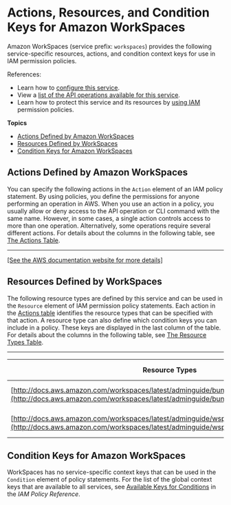 # Actions, Resources, and Condition Keys for Amazon WorkSpaces<a name="list_amazonworkspaces"></a>

Amazon WorkSpaces \(service prefix: `workspaces`\) provides the following service\-specific resources, actions, and condition context keys for use in IAM permission policies\.

References:
+ Learn how to [configure this service](http://docs.aws.amazon.com/workspaces/latest/adminguide/)\.
+ View a [list of the API operations available for this service](http://docs.aws.amazon.com/workspaces/latest/api/)\.
+ Learn how to protect this service and its resources by [using IAM](http://docs.aws.amazon.com/wsp_iam.html) permission policies\.

**Topics**
+ [Actions Defined by Amazon WorkSpaces](#amazonworkspaces-actions-as-permissions)
+ [Resources Defined by WorkSpaces](#amazonworkspaces-resources-for-iam-policies)
+ [Condition Keys for Amazon WorkSpaces](#amazonworkspaces-policy-keys)

## Actions Defined by Amazon WorkSpaces<a name="amazonworkspaces-actions-as-permissions"></a>

You can specify the following actions in the `Action` element of an IAM policy statement\. By using policies, you define the permissions for anyone performing an operation in AWS\. When you use an action in a policy, you usually allow or deny access to the API operation or CLI command with the same name\. However, in some cases, a single action controls access to more than one operation\. Alternatively, some operations require several different actions\. For details about the columns in the following table, see [The Actions Table](reference_policies_actions-resources-contextkeys.md#actions_table)\.


****  
[\[See the AWS documentation website for more details\]](http://docs.aws.amazon.com/IAM/latest/UserGuide/list_amazonworkspaces.html)

## Resources Defined by WorkSpaces<a name="amazonworkspaces-resources-for-iam-policies"></a>

The following resource types are defined by this service and can be used in the `Resource` element of IAM permission policy statements\. Each action in the [Actions table](#amazonworkspaces-actions-as-permissions) identifies the resource types that can be specified with that action\. A resource type can also define which condition keys you can include in a policy\. These keys are displayed in the last column of the table\. For details about the columns in the following table, see [The Resource Types Table](reference_policies_actions-resources-contextkeys.md#resources_table)\.


****  

| Resource Types | ARN | Condition Keys | 
| --- | --- | --- | 
| [http://docs.aws.amazon.com/workspaces/latest/adminguide/bundles.html](http://docs.aws.amazon.com/workspaces/latest/adminguide/bundles.html) | arn:$\{Partition\}:sky:$\{Region\}:$\{Account\}:workspacebundle/$\{BundleId\} |  | 
| [http://docs.aws.amazon.com/workspaces/latest/adminguide/wsp_workspace_management.html](http://docs.aws.amazon.com/workspaces/latest/adminguide/wsp_workspace_management.html) | arn:$\{Partition\}:sky:$\{Region\}:$\{Account\}:workspace/$\{WorkspaceId\} |  | 

## Condition Keys for Amazon WorkSpaces<a name="amazonworkspaces-policy-keys"></a>

WorkSpaces has no service\-specific context keys that can be used in the `Condition` element of policy statements\. For the list of the global context keys that are available to all services, see [Available Keys for Conditions](http://docs.aws.amazon.com/IAM/latest/UserGuide/reference_policies_condition-keys.html#AvailableKeys) in the *IAM Policy Reference*\.